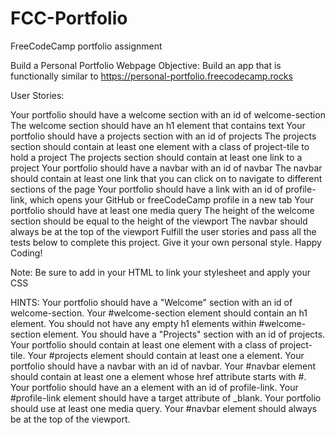# FCC-Portfolio
FreeCodeCamp portfolio assignment

Build a Personal Portfolio Webpage
Objective: Build an app that is functionally similar to https://personal-portfolio.freecodecamp.rocks

User Stories:

Your portfolio should have a welcome section with an id of welcome-section
The welcome section should have an h1 element that contains text
Your portfolio should have a projects section with an id of projects
The projects section should contain at least one element with a class of project-tile to hold a project
The projects section should contain at least one link to a project
Your portfolio should have a navbar with an id of navbar
The navbar should contain at least one link that you can click on to navigate to different sections of the page
Your portfolio should have a link with an id of profile-link, which opens your GitHub or freeCodeCamp profile in a new tab
Your portfolio should have at least one media query
The height of the welcome section should be equal to the height of the viewport
The navbar should always be at the top of the viewport
Fulfill the user stories and pass all the tests below to complete this project. Give it your own personal style. Happy Coding!

Note: Be sure to add <link rel="stylesheet" href="styles.css"> in your HTML to link your stylesheet and apply your CSS

HINTS:
Your portfolio should have a "Welcome" section with an id of welcome-section.
Your #welcome-section element should contain an h1 element.
You should not have any empty h1 elements within #welcome-section element.
You should have a "Projects" section with an id of projects.
Your portfolio should contain at least one element with a class of project-tile.
Your #projects element should contain at least one a element.
Your portfolio should have a navbar with an id of navbar.
Your #navbar element should contain at least one a element whose href attribute starts with #.
Your portfolio should have an a element with an id of profile-link.
Your #profile-link element should have a target attribute of _blank.
Your portfolio should use at least one media query.
Your #navbar element should always be at the top of the viewport.
